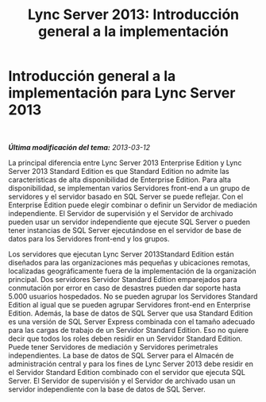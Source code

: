 ﻿---
title: 'Lync Server 2013: Introducción general a la implementación'
TOCTitle: Introducción general a la implementación
ms:assetid: da67555e-f410-4c37-9996-d511f37da8d1
ms:mtpsurl: https://technet.microsoft.com/es-es/library/JJ205305(v=OCS.15)
ms:contentKeyID: 48276866
ms.date: 01/07/2017
mtps_version: v=OCS.15
ms.translationtype: HT
---

# Introducción general a la implementación para Lync Server 2013

 

_**Última modificación del tema:** 2013-03-12_

La principal diferencia entre Lync Server 2013 Enterprise Edition y Lync Server 2013 Standard Edition es que Standard Edition no admite las características de alta disponibilidad de Enterprise Edition. Para alta disponibilidad, se implementan varios Servidores front-end a un grupo de servidores y el servidor basado en SQL Server se puede reflejar. Con el Enterprise Edition puede elegir combinar o definir un Servidor de mediación independiente. El Servidor de supervisión y el Servidor de archivado pueden usar un servidor independiente que ejecute SQL Server o pueden tener instancias de SQL Server ejecutándose en el servidor de base de datos para los Servidores front-end y los grupos.

Los servidores que ejecutan Lync Server 2013Standard Edition están diseñados para las organizaciones más pequeñas y ubicaciones remotas, localizadas geográficamente fuera de la implementación de la organización principal. Dos servidores Servidor Standard Edition emparejados para conmutación por error en caso de desastres pueden dar soporte hasta 5.000 usuarios hospedados. No se pueden agrupar los Servidores Standard Edition al igual que se pueden agrupar Servidores front-end en Enterprise Edition. Además, la base de datos de SQL Server que usa Standard Edition es una versión de SQL Server Express combinada con el tamaño adecuado para las cargas de trabajo de un Servidor Standard Edition. Eso no quiere decir que todos los roles deben residir en un Servidor Standard Edition. Puede tener Servidores de mediación y Servidores perimetrales independientes. La base de datos de SQL Server para el Almacén de administración central y para los fines de Lync Server 2013 debe residir en el Servidor Standard Edition combinado con el servidor que ejecuta SQL Server. El Servidor de supervisión y el Servidor de archivado usan un servidor independiente con la base de datos de SQL Server.

